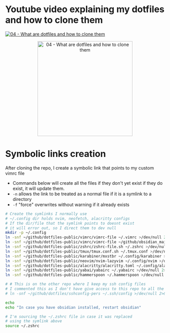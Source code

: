 # Youtube video explaining my dotfiles and how to clone them

[![04 - What are dotfiles and how to clone them](https://res.cloudinary.com/daqwsgmx6/image/upload/v1706358848/youtube/2024-macos-workflow/04-dotfiles.png)](https://youtu.be/XBjfzySpGdE)

<div align="center">
    <a href="https://youtu.be/XBjfzySpGdE">
        <img src="https://res.cloudinary.com/daqwsgmx6/image/upload/v1706358848/youtube/2024-macos-workflow/04-dotfiles.png" alt="04 - What are dotfiles and how to clone them" width="300"/>
    </a>
</div>

# Symbolic links creation

<!-- # https://github.com/linkarzu/dotfiles-public -->

After cloning the repo, I create a symbolic link
that points to my custom vimrc file

- Commands below will create all the files if they don't yet exist
  if they do exist, it will update them.
- `-n` allows the link to be treated as a normal file if it is a
  symlink to a directory
- `-f` "force" overwrites without warning if it already exists

```bash
# Create the symlinks I normally use
# ~/.config dir holds nvim, neofetch, alacritty configs
# If the dir/file that the symlink points to doesnt exist
# it will error out, so I direct them to dev null
mkdir -p ~/.config
ln -snf ~/github/dotfiles-public/vimrc/vimrc-file ~/.vimrc >/dev/null 2>&1
ln -snf ~/github/dotfiles-public/vimrc/vimrc-file ~/github/obsidian_main/.obsidian.vimrc >/dev/null 2>&1
ln -snf ~/github/dotfiles-public/zshrc/zshrc-file.sh ~/.zshrc >/dev/null 2>&1
ln -snf ~/github/dotfiles-public/tmux/tmux.conf.sh ~/.tmux.conf >/dev/null 2>&1
ln -snf ~/github/dotfiles-public/karabiner/mxstbr ~/.config/karabiner >/dev/null 2>&1
ln -snf ~/github/dotfiles-public/neovim/nvim-lazyvim ~/.config/nvim >/dev/null 2>&1
ln -snf ~/github/dotfiles-public/alacritty/alacritty.toml ~/.config/alacritty/alacritty.toml >/dev/null 2>&1
ln -snf ~/github/dotfiles-public/yabai/yabairc ~/.yabairc >/dev/null 2>&1
ln -snf ~/github/dotfiles-public/hammerspoon ~/.hammerspoon >/dev/null 2>&1

# # This is on the other repo where I keep my ssh config files
# I commented this as I don't have give access to this repo to all the hosts
# ln -snf ~/github/dotfiles/sshconfig-pers ~/.ssh/config >/dev/null 2>&1

echo
echo "In case you have obsidian installed, restart obsidian"

# I'm sourcing the ~/.zshrc file in case it was replaced
# using the symlink above
source ~/.zshrc
```
